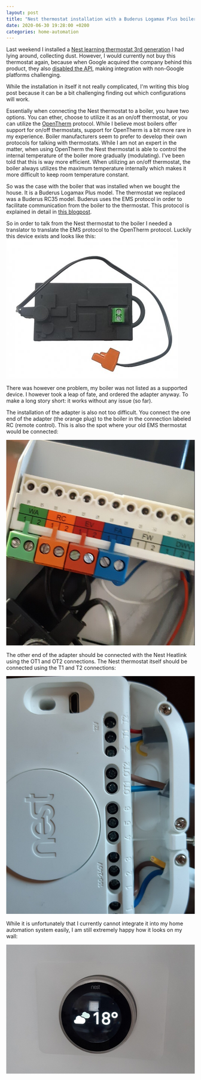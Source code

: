 ```yaml
---
layout: post
title: "Nest thermostat installation with a Buderus Logamax Plus boiler"
date: 2020-06-30 19:28:00 +0200
categories: home-automation
---
```


Last weekend I installed a [Nest learning thermostat 3rd generation](https://store.google.com/be/product/nest_learning_thermostat_3rd_gen) I had lying around, collecting dust. However, I would currently not buy this thermostat again, because when Google acquired the company behind this product, they also [disabled the API](https://blog.google/products/google-nest/updates-works-with-nest/), making integration with non-Google platforms challenging.

While the installation in itself it not really complicated, I'm writing this blog post because it can be a bit challenging finding out which configurations will work.

Essentially when connecting the Nest thermostat to a boiler, you have two options. You can ether, choose to utilize it as an on/off thermostat, or you can utilize the [OpenTherm](https://en.wikipedia.org/wiki/OpenTherm) protocol. While I believe most boilers offer support for on/off thermostats, support for OpenTherm is a bit more rare in my experience. Boiler manufacturers seem to prefer to develop their own protocols for talking with thermostats. While I am not an expert in the matter, when using OpenTherm the Nest thermostat is able to control the internal temperature of the boiler more gradually (modulating). I've been told that this is way more efficient. When utilizing an on/off thermostat, the boiler always utilizes the maximum temperature internally which makes it more difficult to keep room temperature constant.

So was the case with the boiler that was installed when we bought the house. It is a Buderus Logamax Plus model. The thermostat we replaced was a Buderus RC35 model. Buderus uses the EMS protocol in order to facilitate communication from the boiler to the thermostat. This protocol is explained in detail in [this blogpost](https://domoticproject.com/ems-bus-buderus-nefit-boiler/).

So in order to talk from the Nest thermostat to the boiler I needed a translator to translate the EMS protocol to the OpenTherm protocol. Luckily this device exists and looks like this: ![](/img/ems_ot_adapter.png)

There was however one problem, my boiler was not listed as a supported device. I however took a leap of fate, and ordered the adapter anyway. To make a long story short: it works without any issue (so far).

The installation of the adapter is also not too difficult. You connect the one end of the adapter (the orange plug) to the boiler in the connection labeled RC (remote control). This is also the spot where your old EMS thermostat would be connected:

![](/img/ems_adaptor_install.png)

The other end of the adapter should be connected with the Nest Heatlink using the OT1 and OT2 connections. The Nest thermostat itself should be connected using the T1 and T2 connections:

![](/img/nest_heatlink_install.png)

While it is unfortunately that I currently cannot integrate it into my home automation system easily, I am still extremely happy how it looks on my wall:

![](/img/nest.png)
